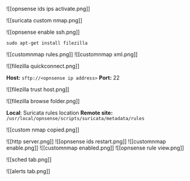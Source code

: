 

![[opnsense ids ips activate.png]]


![[suricata custom nmap.png]]

![[opnsense enable ssh.png]]


`sudo apt-get install filezilla`

![[customnmap rules.png]]
![[customnmap xml.png]]

![[filezilla quickconnect.png]]

**Host:** `sftp://<opnsense ip address>`
**Port:** 22

![[filezilla trust host.png]]

![[filezilla browse folder.png]]

**Local**: Suricata rules location
**Remote site:** `/usr/local/opnsense/scripts/suricata/metadata/rules`

![[custom nmap copied.png]]

![[http server.png]]
![[opnsense ids restart.png]]
![[customnmap enable.png]]
![[customnmap enabled.png]]
![[opnsense rule view.png]]

![[sched tab.png]]

![[alerts tab.png]]